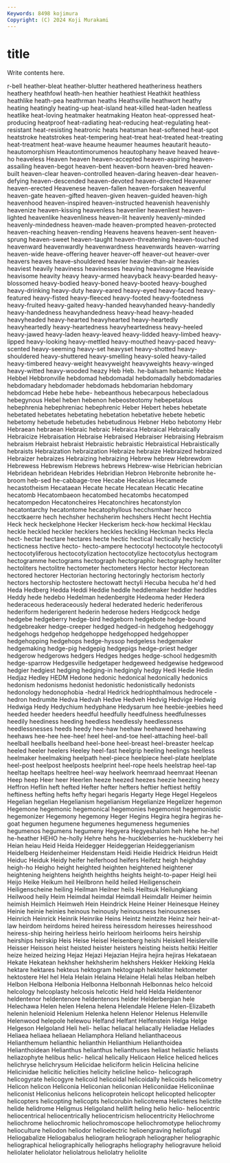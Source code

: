 ```yaml
---
Keywords: 8498 kojimura
Copyright: (C) 2024 Koji Murakami
---
```


# title

Write contents here.



r-bell heather-bleat heather-blutter heathered heatheriness heathers heathery heathfowl
heath-hen heathier heathiest Heathkit heathless heathlike heath-pea heathrman heaths Heathsville
heathwort heathy heating heatingly heating-up heat-island heat-killed heat-laden heatless heatlike
heat-loving heatmaker heatmaking Heaton heat-oppressed heat-producing heatproof heat-radiating heat-reducing heat-regulating
heat-resistant heat-resisting heatronic heats heatsman heat-softened heat-spot heatstroke heatstrokes heat-tempering
heat-treat heat-treated heat-treating heat-treatment heat-wave heaume heaumer heaumes heautarit heauto-
heautomorphism Heautontimorumenos heautophany heave heaved heave-ho heaveless Heaven heaven heaven-accepted
heaven-aspiring heaven-assailing heaven-begot heaven-bent heaven-born heaven-bred heaven-built heaven-clear heaven-controlled heaven-daring
heaven-dear heaven-defying heaven-descended heaven-devoted heaven-directed Heavener heaven-erected Heavenese heaven-fallen heaven-forsaken
heavenful heaven-gate heaven-gifted heaven-given heaven-guided heaven-high heavenhood heaven-inspired heaven-instructed heavenish
heavenishly heavenize heaven-kissing heavenless heavenlier heavenliest heaven-lighted heavenlike heavenliness heaven-lit
heavenly heavenly-minded heavenly-mindedness heaven-made heaven-prompted heaven-protected heaven-reaching heaven-rending Heavens heavens
heaven-sent heaven-sprung heaven-sweet heaven-taught heaven-threatening heaven-touched heavenward heavenwardly heavenwardness heavenwards
heaven-warring heaven-wide heave-offering heaver heaver-off heaver-out heaver-over heavers heaves heave-shouldered
heavier heavier-than-air heavies heaviest heavily heaviness heavinesses heaving heavinsogme Heaviside
heavisome heavity heavy heavy-armed heavyback heavy-bearded heavy-blossomed heavy-bodied heavy-boned heavy-booted
heavy-boughed heavy-drinking heavy-duty heavy-eared heavy-eyed heavy-faced heavy-featured heavy-fisted heavy-fleeced heavy-footed
heavy-footedness heavy-fruited heavy-gaited heavy-handed heavyhanded heavy-handedly heavy-handedness heavyhandedness heavy-head heavy-headed
heavyheaded heavy-hearted heavyhearted heavy-heartedly heavyheartedly heavy-heartedness heavyheartedness heavy-heeled heavy-jawed heavy-laden
heavy-leaved heavy-lidded heavy-limbed heavy-lipped heavy-looking heavy-mettled heavy-mouthed heavy-paced heavy-scented heavy-seeming
heavy-set heavyset heavy-shotted heavy-shouldered heavy-shuttered heavy-smelling heavy-soled heavy-tailed heavy-timbered heavy-weight
heavyweight heavyweights heavy-winged heavy-witted heavy-wooded heazy Heb Heb. he-balsam hebamic
Hebbe Hebbel Hebbronville hebdomad hebdomadal hebdomadally hebdomadaries hebdomadary hebdomader hebdomads
hebdomarian hebdomary hebdomcad Hebe hebe hebe- hebeanthous hebecarpous hebecladous hebegynous
Hebel heben hebenon hebeosteotomy hebepetalous hebephrenia hebephreniac hebephrenic Heber Hebert
hebes hebetate hebetated hebetates hebetating hebetation hebetative hebete hebetic hebetomy
hebetude hebetudes hebetudinous Hebner Hebo hebotomy Hebr Hebraean hebraean Hebraic
hebraic Hebraica Hebraical Hebraically Hebraicize Hebraisation Hebraise Hebraised Hebraiser Hebraising
Hebraism hebraism Hebraist hebraist Hebraistic hebraistic Hebraistical Hebraistically hebraists Hebraization
hebraization Hebraize hebraize Hebraized hebraized Hebraizer hebraizes Hebraizing hebraizing Hebrew
hebrew Hebrewdom Hebrewess Hebrewism Hebrews hebrews Hebrew-wise Hebrician hebrician Hebridean
hebridean Hebrides Hebridian Hebron Hebronite hebronite he-broom heb-sed he-cabbage-tree Hecabe
Hecaleius Hecamede hecastotheism Hecataean Hecate hecate Hecatean Hecatic Hecatine hecatomb
Hecatombaeon hecatombed hecatombs hecatomped hecatompedon Hecatoncheires Hecatonchires hecatonstylon hecatontarchy hecatontome
hecatophyllous hecchsmhaer hecco hecctkaerre hech hechsher hechsherim hechshers Hecht hecht
Hechtia Heck heck heckelphone Hecker Heckerism heck-how heckimal Hecklau heckle
heckled heckler hecklers heckles heckling Heckman hecks Hecla hect- hectar
hectare hectares hecte hectic hectical hectically hecticly hecticness hective hecto-
hecto-ampere hectocotyl hectocotyle hectocotyli hectocotyliferous hectocotylization hectocotylize hectocotylus hectogram hectogramme
hectograms hectograph hectographic hectography hectoliter hectoliters hectolitre hectometer hectometers Hector
hector Hectorean hectored hectorer Hectorian hectoring hectoringly hectorism hectorly hectors
hectorship hectostere hectowatt hectyli Hecuba hecuba he'd hed Heda Hedberg
Hedda Heddi Heddie heddle heddlemaker heddler heddles Heddy hede hedebo
Hedelman hedenbergite Hedeoma heder Hedera hederaceous hederaceously hederal hederated hederic
hederiferous hederiform hederigerent hederin hederose heders Hedgcock hedge hedgebe hedgeberry
hedge-bird hedgeborn hedgebote hedge-bound hedgebreaker hedge-creeper hedged hedged-in hedgehog hedgehoggy
hedgehogs hedgehop hedgehoppe hedgehopped hedgehopper hedgehopping hedgehops hedge-hyssop hedgeless hedgemaker
hedgemaking hedge-pig hedgepig hedgepigs hedge-priest hedger hedgerow hedgerows hedgers Hedges
hedges hedge-school hedgesmith hedge-sparrow Hedgesville hedgetaper hedgeweed hedgewise hedgewood hedgier
hedgiest hedging hedging-in hedgingly hedgy Hedi Hedie Hedin Hedjaz Hedley
HEDM Hedone hedonic hedonical hedonically hedonics hedonism hedonisms hedonist hedonistic
hedonistically hedonists hedonology hedonophobia -hedral Hedrick hedriophthalmous hedrocele -hedron hedrumite
Hedva Hedvah Hedve Hedveh Hedvig Hedvige Hedwig Hedwiga Hedy Hedychium
hedyphane Hedysarum hee heebie-jeebies heed heeded heeder heeders heedful heedfully
heedfulness heedfulnesses heedily heediness heeding heedless heedlessly heedlessness heedlessnesses heeds
heedy hee-haw heehaw heehawed heehawing heehaws hee-hee hee-hee! heel heel-and-toe
heel-attaching heel-ball heelball heelballs heelband heel-bone heel-breast heel-breaster heelcap heeled
heeler heelers Heeley heel-fast heelgrip heeling heelings heelless heelmaker heelmaking
heelpath heel-piece heelpiece heel-plate heelplate heel-post heelpost heelposts heelprint heel-rope
heels heelstrap heel-tap heeltap heeltaps heeltree heel-way heelwork heemraad heemraat
Heenan Heep heep Heer heer Heerlen heeze heezed heezes heezie
heezing heezy Heffron Heflin heft hefted Hefter hefter hefters heftier
heftiest heftily heftiness hefting hefts hefty hegari hegaris Hegarty Hege
Hegel Hegeleos Hegelian hegelian Hegelianism hegelianism Hegelianize Hegelizer hegemon Hegemone
hegemonic hegemonical hegemonies hegemonist hegemonistic hegemonizer Hegemony hegemony Heger Hegins
Hegira hegira hegiras he-goat hegumen hegumene hegumenes hegumeness hegumenies hegumenos
hegumens hegumeny Hegyera Hegyeshalom heh Hehe he-he! he-heather HEHO he-holly
Hehre hehs he-huckleberries he-huckleberry hei Heian heiau Heid Heida Heidegger
Heideggerian Heideggerianism Heidelberg Heidenheimer Heidenstam Heidi Heidie Heidrick Heidrun Heidt
Heiduc Heiduk Heidy heifer heiferhood heifers Heifetz heigh heighday heigh-ho
Heigho height heighted heighten heightened heightener heightening heightens heighth heighths
heights height-to-paper Heigl heii Heijo Heike Heikum heil Heilbronn heild
heiled Heiligenschein Heiligenscheine heiling Heilman Heilner heils Heiltsuk Heilungkiang Heilwood
heily Heim Heimdal heimdal Heimdall Heimdallr Heimer heimin heimish Heimlich
Heimweh Hein Heindrick Heine Heiner Heinesque Heiney Heinie heinie heinies
heinous heinously heinousness heinousnesses Heinrich Heinrick Heinrik Heinrike Heins Heintz
heintzite Heinz heir heir-at-law heirdom heirdoms heired heiress heiressdom heiresses
heiresshood heiress-ship heiring heirless heirlo heirloom heirlooms heirs heirship heirships
heirskip Heis Heise Heisel Heisenberg heishi Heiskell Heislerville Heisser Heisson
heist heisted heister heisters heisting heists heitiki Heitler heize heized
heizing Hejaz Hejazi Hejazian Hejira hejira hejiras Hekataean Hekate Hekatean
hekhsher hekhsherim hekhshers Hekker Hekking Hekla hektare hektares hekteus hektogram
hektograph hektoliter hektometer hektostere Hel hel Hela Helain Helaina Helaine
Helali helas Helban helbeh Helbon Helbona Helbonia Helbonna Helbonnah Helbonnas
helco helcoid helcology helcoplasty helcosis helcotic Held held Helda Heldentenor
heldentenor heldentenore heldentenors helder Helderbergian hele Helechawa Helen helen Helena
helena Helendale Helene Helen-Elizabeth helenin helenioid Helenium Helenka helenn Helenor
Helenus Helenville Helenwood helepole helewou Helfand Helfant Helfenstein Helga Helge
Helgeson Helgoland Heli heli- heliac heliacal heliacally Heliadae Heliades Heliaea
heliaea heliaean Heliamphora Heliand helianthaceous Helianthemum helianthic helianthin Helianthium Helianthoidea
Helianthoidean Helianthus helianthus helianthuses heliast heliastic heliasts heliazophyte helibus helic-
helical helically Helicaon Helice heliced helices helichryse helichrysum Helicidae heliciform
helicin Helicina helicine Helicinidae helicitic helicities helicity helicline helico- helicograph
helicogyrate helicogyre helicoid helicoidal helicoidally helicoids helicometry Helicon helicon Heliconia
Heliconian heliconian Heliconiidae Heliconiinae heliconist Heliconius helicons helicoprotein helicopt helicopted
helicopter helicopters helicopting helicopts helicorubin helicotrema Helicteres helictite helide helidrome
Heligmus Heligoland helilift heling helio helio- heliocentric heliocentrical heliocentrically heliocentricism
heliocentricity Heliochrome heliochrome heliochromic heliochromoscope heliochromotype heliochromy helioculture heliodon heliodor
helioelectric helioengraving heliofugal Heliogabalize Heliogabalus heliogram heliograph heliographer heliographic heliographical
heliographically heliographs heliography heliogravure helioid heliolater heliolator heliolatrous heliolatry heliolite
